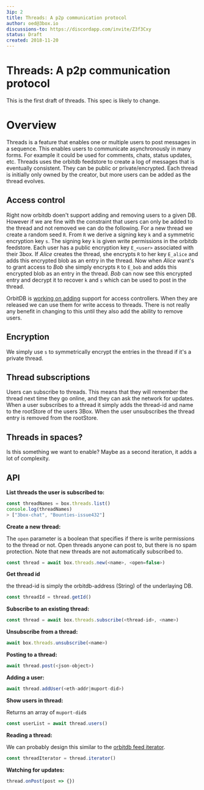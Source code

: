 ```yaml
---
3ip: 2
title: Threads: A p2p communication protocol
author: oed@3box.io
discussions-to: https://discordapp.com/invite/Z3f3Cxy
status: Draft
created: 2018-11-20
---
```


# Threads: A p2p communication protocol

This is the first draft of threads. This spec is likely to change.

# Overview

Threads is a feature that enables one or multiple users to post messages in a sequence. This enables users to communicate asynchronously in many forms. For example it could be used for comments, chats, status updates, etc. Threads uses the orbitdb feedstore to create a log of messages that is eventually consistent. They can be public or private/encrypted. Each thread is initially only owned by the creator, but more users can be added as the thread evolves.

## Access control

Right now orbitdb doen't support adding and removing users to a given DB. However if we are fine with the constraint that users can only be added to the thread and not removed we can do the following. For a new thread we create a random seed `R`. From `R` we derive a signing key `k` and a symmetric encryption key `s`. The signing key `k` is given write permissions in the orbitdb feedstore. Each user has a public encryption key `E_<user>` associated with their 3box. If *Alice*  creates the thread, she encrypts `R` to her key `E_alice` and adds this encrypted blob as an entry in the thread. Now when *Alice* want's to grant access to *Bob* she simply encrypts `R` to `E_bob` and adds this encrypted blob as an entry in the thread. *Bob* can now see this encrypted entry and decrypt it to recover `k` and `s` which can be used to post in the thread.

OrbitDB is [working on adding](https://github.com/orbitdb/orbit-db/pull/495) support for access controllers. When they are released we can use them for write access to threads. There is not really any benefit in changing to this until they also add the ability to remove users.

## Encryption

We simply use `s` to symmetrically encrypt the entries in the thread if it's a private thread.

## Thread subscriptions

Users can subscribe to threads. This means that they will remember the thread next time they go online, and they can ask the network for updates. When a user subscribes to a thread it simply adds the thread-id and name to the rootStore of the users 3Box. When the user unsubscribes the thread entry is removed from the rootStore.

## Threads in spaces?

Is this something we want to enable? Maybe as a second iteration, it adds a lot of complexity.

## API

**List threads the user is subscribed to:**
```js
const threadNames = box.threads.list()
console.log(threadNames)
> ["3box-chat", "Bounties-issue432"]
```

**Create a new thread:**

The `open` parameter is a boolean that specifies if there is write permissions to the thread or not. Open threads anyone can post to, but there is no spam protection. Note that new threads are not automatically subscribed to.

```js
const thread = await box.threads.new(<name>, <open=false>)
```

**Get thread id**

the thread-id is simply the orbitdb-address (String) of the underlaying DB.

```js
const threadId = thread.getId() 
```

**Subscribe to an existing thread:**

```js
const thread = await box.threads.subscribe(<thread-id>, <name>) 
```

**Unsubscribe from a thread:**

```js
await box.threads.unsubscribe(<name>)
```

**Posting to a thread:**

```js
await thread.post(<json-object>) 
```

**Adding a user:**

```js
await thread.addUser(<eth-addr|muport-did>) 
```

**Show users in thread:**

Returns an array of `muport-did`s
```js
const userList = await thread.users() 
```

**Reading a thread:**

We can probably design this similar to the [orbitdb feed iterator](https://github.com/orbitdb/orbit-db/blob/master/API.md#iteratoroptions-1). 

```js
const threadIterator = thread.iterator() 
```

**Watching for updates:**

```js
thread.onPost(post => {})
```

